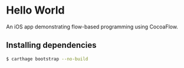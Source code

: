 # Hello World

An iOS app demonstrating flow-based programming using CocoaFlow.

## Installing dependencies

```sh
$ carthage bootstrap --no-build
```
